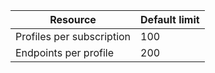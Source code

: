 
| Resource	| Default limit
--- | ---
|  Profiles per subscription | 100
| Endpoints per profile| 200 
